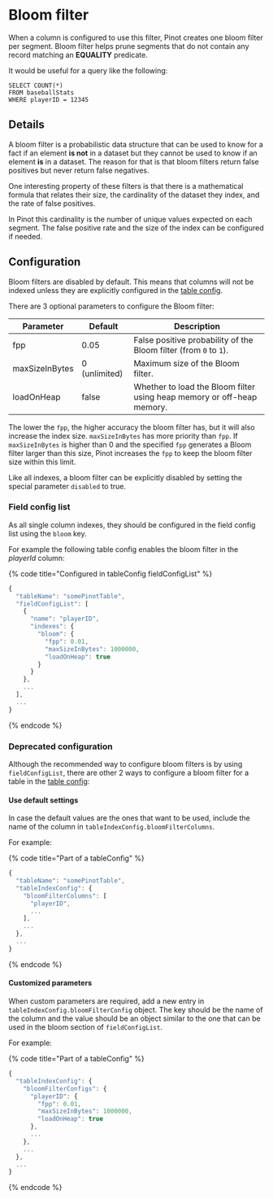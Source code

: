 # Bloom filter

When a column is configured to use this filter, Pinot creates one bloom filter per segment.
Bloom filter helps prune segments that do not contain any record matching an **EQUALITY** predicate.

It would be useful for a query like the following:

```
SELECT COUNT(*) 
FROM baseballStats 
WHERE playerID = 12345
```

## Details

A bloom filter is a probabilistic data structure that can be used to know for a fact if an element **is not** in a 
dataset but they cannot be used to know if an element **is** in a dataset.
The reason for that is that bloom filters return false positives but never return false negatives.

One interesting property of these filters is that there is a mathematical formula that relates their size, 
the cardinality of the dataset they index, and the rate of false positives.

In Pinot this cardinality is the number of unique values expected on each segment.
The false positive rate and the size of the index can be configured if needed.

## Configuration

Bloom filters are disabled by default.
This means that columns will not be indexed unless they are explicitly configured in the [table config](../../configuration-reference/table.md).

There are 3 optional parameters to configure the Bloom filter:

| Parameter      | Default       | Description                                                           |
|----------------|---------------|-----------------------------------------------------------------------|
| fpp            | 0.05          | False positive probability of the Bloom filter (from `0` to `1`).     |
| maxSizeInBytes | 0 (unlimited) | Maximum size of the Bloom filter.                                     |
| loadOnHeap     | false         | Whether to load the Bloom filter using heap memory or off-heap memory. |

The lower the `fpp`, the higher accuracy the bloom filter has, but it will also increase the index size.
`maxSizeInBytes` has more priority than `fpp`.
If `maxSizeInBytes` is higher than 0 and the specified `fpp` generates a Bloom filter larger than this size, Pinot
increases the `fpp` to keep the bloom filter size within this limit.

Like all indexes, a bloom filter can be explicitly disabled by setting the special parameter `disabled` to true. 

### Field config list

As all single column indexes, they should be configured in the field config list using the `bloom` key.

For example the following table config enables the bloom filter in the _playerId_ column:

{% code title="Configured in tableConfig fieldConfigList" %}
```javascript
{
  "tableName": "somePinotTable",
  "fieldConfigList": [
    {
      "name": "playerID",
      "indexes": {
        "bloom": {
          "fpp": 0.01,
          "maxSizeInBytes": 1000000,
          "loadOnHeap": true
        }
      }
    },
    ...
  ],
  ...
}
```
{% endcode %}


### Deprecated configuration 

Although the recommended way to configure bloom filters is by using `fieldConfigList`, there are other 2 ways to 
configure a bloom filter for a table in the [table config](../../configuration-reference/table.md):

#### Use default settings

In case the default values are the ones that want to be used, include the name of the column in `tableIndexConfig.bloomFilterColumns`.

For example:

{% code title="Part of a tableConfig" %}
```javascript
{
  "tableName": "somePinotTable",
  "tableIndexConfig": {
    "bloomFilterColumns": [
      "playerID",
      ...
    ],
    ...
  },
  ...
}
```
{% endcode %}

#### Customized parameters

When custom parameters are required, add a new entry in `tableIndexConfig.bloomFilterConfig` object.
The key should be the name of the column and the value should be an object similar to the one that can be used in the
bloom section of `fieldConfigList`.

For example:

{% code title="Part of a tableConfig" %}
```javascript
{
  "tableIndexConfig": {
    "bloomFilterConfigs": {
      "playerID": {
        "fpp": 0.01,
        "maxSizeInBytes": 1000000,
        "loadOnHeap": true
      },
      ...
    },
    ...
  },
  ...
}
```
{% endcode %}